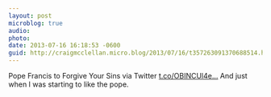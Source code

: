 ```yaml
---
layout: post
microblog: true
audio: 
photo: 
date: 2013-07-16 16:18:53 -0600
guid: http://craigmcclellan.micro.blog/2013/07/16/t357263091370688514.html
---
```

Pope Francis to Forgive Your Sins via Twitter [t.co/OBINCUl4e...](http://t.co/OBINCUl4ex) And just when I was starting to like the pope.
